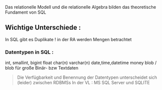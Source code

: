 Das relationelle Modell und die relationelle Algebra bilden das theoretische Fundament von SQL 

## Wichtige Unterschiede :
In SQL gibt es Duplikate ! in der RA werden Mengen betrachtet

### Datentypen in SQL : 
int, smallint, bigint
float
char(n)
varchar(n)
date,time,datetime
money
blob / blob für große Binär- bzw Textdaten

> Die Verfügbarkeit und Benennung der Datentypen unterscheidet sich (leider) zwischen RDBMSs
> In der VL : MS SQL Server und SQLITE


